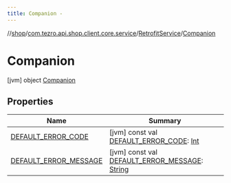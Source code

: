 ```yaml
---
title: Companion -
---
```

//[shop](../../../../index.md)/[com.tezro.api.shop.client.core.service](../../index.md)/[RetrofitService](../index.md)/[Companion](index.md)



# Companion  
 [jvm] object [Companion](index.md)   


## Properties  
  
|  Name |  Summary | 
|---|---|
| <a name="com.tezro.api.shop.client.core.service/RetrofitService.Companion/DEFAULT_ERROR_CODE/#/PointingToDeclaration/"></a>[DEFAULT_ERROR_CODE](-d-e-f-a-u-l-t_-e-r-r-o-r_-c-o-d-e.md)| <a name="com.tezro.api.shop.client.core.service/RetrofitService.Companion/DEFAULT_ERROR_CODE/#/PointingToDeclaration/"></a> [jvm] const val [DEFAULT_ERROR_CODE](-d-e-f-a-u-l-t_-e-r-r-o-r_-c-o-d-e.md): [Int](https://kotlinlang.org/api/latest/jvm/stdlib/kotlin/-int/index.html)   <br>|
| <a name="com.tezro.api.shop.client.core.service/RetrofitService.Companion/DEFAULT_ERROR_MESSAGE/#/PointingToDeclaration/"></a>[DEFAULT_ERROR_MESSAGE](-d-e-f-a-u-l-t_-e-r-r-o-r_-m-e-s-s-a-g-e.md)| <a name="com.tezro.api.shop.client.core.service/RetrofitService.Companion/DEFAULT_ERROR_MESSAGE/#/PointingToDeclaration/"></a> [jvm] const val [DEFAULT_ERROR_MESSAGE](-d-e-f-a-u-l-t_-e-r-r-o-r_-m-e-s-s-a-g-e.md): [String](https://kotlinlang.org/api/latest/jvm/stdlib/kotlin/-string/index.html)   <br>|

